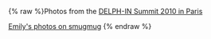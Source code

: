 {% raw %}Photos from the [DELPH-IN Summit 2010 in Paris](https://delph-in.github.io/docs/summits/ParisTop)

[Emily's photos on
smugmug](http://erbonzo.smugmug.com/Other/DELPH-IN-Paris/12824437_XPf63#924969354_aLDVN)
<update date omitted for speed>{% endraw %}